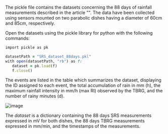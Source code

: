 The pickle file contains the datasets concerning the 88 days of rainfall measurements described in the article "". The data have been collected using sensors mounted on two parabolic dishes having a diameter of 60cm and 85cm, respectively.

Open the datasets using the pickle library for python with the following commands:

```ruby
import pickle as pk 

datasetPath = "SRS_dataset_88days.pkl"  
with open(datasetPath, "rb") as f:  
   dataset = pk.load(f) 
   f.close()  
```

The events are listed in the table which summarizes the dataset, displaying the ID assigned to each event, the total accumulation of rain in mm (h), the maximum rainfall
intensity in mm/h (max RI) observed by the TBRG, and the number of rainy minutes (d).

![image](https://user-images.githubusercontent.com/114477377/223406835-db3ce7a1-69ca-491d-82c0-567ec7696dd5.png)


The *dataset* is a dictionary containing the 88 days SRS measurements expressed in mV for both dishes, the 88 days TBRG measurements expressed in mm/min, and the timestamps of the measurements.
